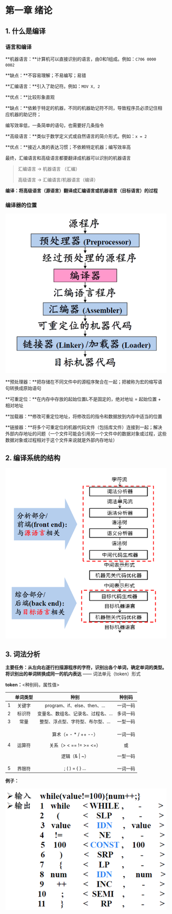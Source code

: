 # 第一章 绪论

## 1. 什么是编译

### 语言和编译

**机器语言：**计算机可以直接识别的语言，由0和1组成。例如：`C706 0000 0002`

**缺点：**不容易理解；不易编写；易错

**汇编语言：**引入了助记符。例如：`MOV X, 2`

**优点：**比较形象直观

**缺点：**依赖于特定的机器，不同的机器助记符不同，导致程序员必须记住相应机器的助记符；

编写效率低，一条简单的语句，也需要好几条指令

**高级语言：**类似于数学定义式或自然语言的简介形式。例如：`x = 2`

**优点：**接近人类的表达习惯；不依赖特定机器；编写效率高

最终，汇编语言和高级语言都要翻译成机器可以识别的机器语言

> 汇编语言 -&gt; 机器语言 （汇编）
>
> 高级语言 -&gt; 汇编语言/机器语言（编译）

**编译：将高级语言（源语言）翻译成汇编语言或机器语言（目标语言）的过程**

### 编译器的位置

![&#x7F16;&#x8BD1;&#x5668;&#x7684;&#x4F4D;&#x7F6E;](.gitbook/assets/image%20%281%29.png)

**预处理器：**把存储在不同文件中的源程序聚合在一起；把被称为宏的缩写语句转换成原始语句

**可重定位：**在内存中存放的起始位置L不是固定的，绝对地址 = 起始位置 + 相对地址

**加载器：**修改可重定位地址，将修改后的指令和数据放到内存中适当的位置

**链接器：**将多个可重定位的机器代码文件（包括库文件）连接到一起；解决外部内存地址的问题（一个文件可能会引用另一个文件中的数据对象或过程，这些数据对象或过程相对于这个文件来说就是外部内存地址）

## 2. 编译系统的结构

![&#x7F16;&#x8BD1;&#x7CFB;&#x7EDF;&#x7684;&#x7ED3;&#x6784;](.gitbook/assets/image%20%282%29.png)

## 3. 词法分析

**主要任务：**从左向右逐行扫描源程序的字符，识别出各个单词，确定单词的类型。将识别出的单词转换成同一的**机内表达** —— 词法单元（token）形式

**token：**&lt;种别码，属性值&gt;

<table>
  <thead>
    <tr>
      <th style="text-align:center"></th>
      <th style="text-align:center">&#x5355;&#x8BCD;&#x7C7B;&#x578B;</th>
      <th style="text-align:center">&#x79CD;&#x522B;</th>
      <th style="text-align:center">&#x79CD;&#x522B;&#x7801;</th>
    </tr>
  </thead>
  <tbody>
    <tr>
      <td style="text-align:center">1</td>
      <td style="text-align:center">&#x5173;&#x952E;&#x5B57;</td>
      <td style="text-align:center">program&#x3001;if&#x3001;else&#x3001;then&#x3001;...</td>
      <td style="text-align:center">&#x4E00;&#x8BCD;&#x4E00;&#x7801;</td>
    </tr>
    <tr>
      <td style="text-align:center">2</td>
      <td style="text-align:center">&#x6807;&#x8BC6;&#x7B26;</td>
      <td style="text-align:center">&#x53D8;&#x91CF;&#x540D;&#x3001;&#x6570;&#x7EC4;&#x540D;&#x3001;&#x8BB0;&#x5F55;&#x540D;&#x3001;&#x8FC7;&#x7A0B;&#x540D;&#x3001;...</td>
      <td
      style="text-align:center">&#x591A;&#x8BCD;&#x4E00;&#x7801;</td>
    </tr>
    <tr>
      <td style="text-align:center">3</td>
      <td style="text-align:center">&#x5E38;&#x91CF;</td>
      <td style="text-align:center">&#x6574;&#x578B;&#x3001;&#x6D6E;&#x70B9;&#x578B;&#x3001;&#x5B57;&#x7B26;&#x578B;&#x3001;&#x5E03;&#x5C14;&#x578B;&#x3001;...</td>
      <td
      style="text-align:center">&#x4E00;&#x578B;&#x4E00;&#x7801;</td>
    </tr>
    <tr>
      <td style="text-align:center">4</td>
      <td style="text-align:center">&#x8FD0;&#x7B97;&#x7B26;</td>
      <td style="text-align:center">
        <p>&#x7B97;&#x672F;&#xFF08;+ - * / ++ --&#xFF09;</p>
        <p>&#x5173;&#x7CFB;&#xFF08;&gt; &lt; == != &gt;= &lt;=&#xFF09;</p>
        <p>&#x903B;&#x8F91;&#xFF08;&amp; | ~&#xFF09;</p>
      </td>
      <td style="text-align:center">
        <p>&#x4E00;&#x8BCD;&#x4E00;&#x7801;</p>
        <p>&#x6216;</p>
        <p>&#x4E00;&#x578B;&#x4E00;&#x7801;</p>
      </td>
    </tr>
    <tr>
      <td style="text-align:center">5</td>
      <td style="text-align:center">&#x754C;&#x9650;&#x7B26;</td>
      <td style="text-align:center">; ( ) = { } ...</td>
      <td style="text-align:center">&#x4E00;&#x8BCD;&#x4E00;&#x7801;</td>
    </tr>
  </tbody>
</table>

**例子：**

![](.gitbook/assets/image%20%283%29.png)

